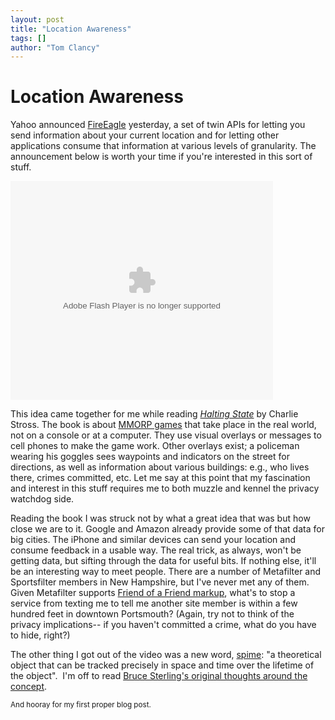 ```yaml
---
layout: post
title: "Location Awareness"
tags: []
author: "Tom Clancy"
---
```


# Location Awareness

Yahoo announced <a href="http://fireeagle.yahoo.net/" target="_blank">FireEagle</a> yesterday, a set of twin APIs for letting you send information about your current location and for letting other applications consume that information at various levels of granularity. The announcement below is worth your time if you're interested in this sort of stuff.

<embed src="http://cosmos.bcst.yahoo.com/up/fop/embedflv/swf/fop_wrapper.swf?sv=0&amp;id=6812854&amp;autoStart=0&amp;infoEnable=1&amp;shareEnable=1&amp;prepanelEnable=1&amp;carouselEnable=0&amp;postpanelEnable=1" width="420" height="350" type="application/x-shockwave-flash"></embed>

This idea came together for me while reading <a href="http://www.amazon.com/Halting-State-Charles-Stross/dp/0441014984/ref=pd_bbs_sr_1?ie=UTF8&amp;s=books&amp;qid=1204820912&amp;sr=8-1" target="_blank"><em>Halting State</em></a> by Charlie Stross. The book is about <a href="http://en.wikipedia.org/wiki/Mmorpg" target="_blank">MMORP games</a> that take place in the real world, not on a console or at a computer. They use visual overlays or messages to cell phones to make the game work. Other overlays exist; a policeman wearing his goggles sees waypoints and indicators on the street for directions, as well as information about various buildings: e.g., who lives there, crimes committed, etc. Let me say at this point that my fascination and interest in this stuff requires me to both muzzle and kennel the privacy watchdog side.

Reading the book I was struck not by what a great idea that was but how close we are to it. Google and Amazon already provide some of that data for big cities. The iPhone and similar devices can send your location and consume feedback in a usable way. The real trick, as always, won't be getting data, but sifting through the data for useful bits. If nothing else, it'll be an interesting way to meet people. There are a number of Metafilter and Sportsfilter members in New Hampshire, but I've never met any of them.  Given Metafilter supports <a href="http://en.wikipedia.org/wiki/FOAF_(software)" target="_blank">Friend of a Friend markup</a>, what's to stop a service from texting me to tell me another site member is within a few hundred feet in downtown Portsmouth? (Again, try not to think of the privacy implications-- if you haven't committed a crime, what do you have to hide, right?)

The other thing I got out of the video was a new word, <a href="http://www.wordspy.com/words/spime.asp" target="_blank">spime</a>: "a <span class="DefinitionText">theoretical object that can be tracked precisely in space and time over the lifetime of the object"</span>.  I'm off to read <a href="http://www.boingboing.net/images/blobjects.htm" target="_blank">Bruce Sterling's original thoughts around the concept</a>.

<small>And hooray for my first proper blog post.</small>
